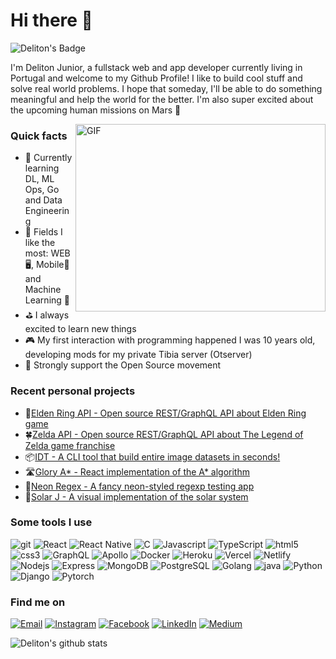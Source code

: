 <h1>Hi there 👋</h1>

![Deliton's Badge](https://visitor-badge.glitch.me/badge?page_id=deliton.deliton)

<p>I'm Deliton Junior, a fullstack web and app developer currently living in Portugal and welcome to my Github Profile! I like to build cool stuff and solve real world problems. I hope that someday, I'll be able to do something meaningful and help the world for the better. I'm also super excited about the upcoming human missions on Mars 🚀</p>

<img align="right" height="300" width="400" style="width: 400px; height: 300px; object-fit: cover;" alt="GIF" src="https://user-images.githubusercontent.com/47995046/166671418-1e5f0125-81eb-4f45-bd5c-f152af03697b.gif" />

<h3>Quick facts</h3>
<ul>
  <li>📖 Currently learning DL, ML Ops, Go and Data Engineering </li>
  <li>🌟 Fields I like the most: WEB 🖥, Mobile📱 and Machine Learning 🤖</li>
  <li>⛳ I always excited to learn new things</li>
  <li>🎮 My first interaction with programming happened I was 10 years old, developing mods for my private Tibia server (Otserver)</li>
  <li>🦖 Strongly support the Open Source movement</li>
</ul>

<h3>Recent personal projects</h3>
<ul>
  <li>🦾<a href="https://docs.eldenring.fanapis.com">Elden Ring API - Open source REST/GraphQL API about Elden Ring game</a></li>
  <li>🍀<a href="https://docs.zelda.fanapis.com">Zelda API - Open source REST/GraphQL API about The Legend of Zelda game franchise</a></li>
  <li>📦<a href="https://github.com/deliton/idt">IDT - A CLI tool that build entire image datasets in seconds!</a></li>
  <li>🛣️<a href="https://deliton.github.io/glory-astar/">Glory A* - React implementation of the A* algorithm</a></li>
  <li>🌆<a href="https://deliton.github.io/neon-regex/">Neon Regex - A fancy neon-styled regexp testing app</a></li>
  <li>🌌<a href="https://github.com/deliton/solar-j">Solar J - A visual implementation of the solar system</a></li>
</ul>

<h3>Some tools I use</h3>
<p>
<img alt="git" src="https://img.shields.io/badge/-Git-1a1a1a?style=flat-square&logo=git&logoColor=orange" /> 
<img alt="React" src="https://img.shields.io/badge/-React-1a1a1a?style=flat-square&logo=react&logoColor=orange" /> 
<img alt="React Native" src="https://img.shields.io/badge/-ReactNative-1a1a1a?style=flat-square&logo=react&logoColor=orange" /> 
<img alt="C" src="https://img.shields.io/badge/-language-1a1a1a?style=flat-square&logo=c&logoColor=orange" /> 
<img alt="Javascript" src="https://img.shields.io/badge/-JavaScript-1a1a1a?style=flat-square&logo=javascript&logoColor=orange" /> 
<img alt="TypeScript" src="https://img.shields.io/badge/-TypeScript-1a1a1a?style=flat-square&logo=typescript&logoColor=orange" /> 
<img alt="html5" src="https://img.shields.io/badge/-HTML5-1a1a1a?style=flat-square&logo=html5&logoColor=orange" /> 
<img alt="css3" src="https://img.shields.io/badge/-CSS3-1a1a1a?style=flat-square&logo=css3&logoColor=orange" /> 
<img alt="GraphQL" src="https://img.shields.io/badge/-GraphQL-1a1a1a?style=flat-square&logo=graphql&logoColor=orange" /> 
<img alt="Apollo" src="https://img.shields.io/badge/-Apollo-1a1a1a?style=flat-square&logo=apollo-graphql&logoColor=orange" /> 
<img alt="Docker" src="https://img.shields.io/badge/-Docker-1a1a1a?style=flat-square&logo=docker&logoColor=orange" /> 
<img alt="Heroku" src="https://img.shields.io/badge/-Heroku-1a1a1a?style=flat-square&logo=heroku&logoColor=orange" /> 
<img alt="Vercel" src="https://img.shields.io/badge/-Vercel-1a1a1a?style=flat-square&logo=vercel&logoColor=orange" /> 
<img alt="Netlify" src="https://img.shields.io/badge/-Netlify-1a1a1a?style=flat-square&logo=netlify&logoColor=orange" /> 
<img alt="Nodejs" src="https://img.shields.io/badge/-Nodejs-1a1a1a?style=flat-square&logo=Node.js&logoColor=orange" /> 
<img alt="Express" src="https://img.shields.io/badge/-Express-1a1a1a?style=flat-square&logo=express.js&logoColor=orange" /> 
<img alt="MongoDB" src="https://img.shields.io/badge/-MongoDB-1a1a1a?style=flat-square&logo=mongodb&logoColor=orange" /> 
<img alt="PostgreSQL" src="https://img.shields.io/badge/-PostgreSQL-1a1a1a?style=flat-square&logo=postgresql&logoColor=orange" /> 
<img alt="Golang" src="https://img.shields.io/badge/-Go-1a1a1a?style=flat-square&logo=go&logoColor=orange" /> 
<img alt="java" src="https://img.shields.io/badge/-Java-1a1a1a?style=flat-square&logo=java&logoColor=orange" /> 
<img alt="Python" src="https://img.shields.io/badge/-Python-1a1a1a?style=flat-square&logo=python&logoColor=orange" /> 
<img alt="Django" src="https://img.shields.io/badge/-Django-1a1a1a?style=flat-square&logo=django&logoColor=orange" /> 
<img alt="Pytorch" src="https://img.shields.io/badge/-Pytorch-1a1a1a?style=flat-square&logo=pytorch&logoColor=orange" /> 
</p>

<h3>Find me on</h3>
<p>
<a href="mailto:deliton.m@hotmail.com"><img alt="Email" src="https://img.shields.io/badge/email-%2312100E.svg?&style=for-the-badge&logo=gmail&logoColor=orange" /></a>
<a href="https://www.instagram.com/delitonjunior"><img alt="Instagram" src="https://img.shields.io/badge/Instagram-%2312100E.svg?&style=for-the-badge&logo=instagram&logoColor=orange" /></a>
<a href="https://www.facebook.com/deliton.junior"><img alt="Facebook" src="https://img.shields.io/badge/facebook-%2312100E.svg?&style=for-the-badge&logo=facebook&logoColor=orange" /></a> 
<a href="https://br.linkedin.com/in/deliton-junior"><img alt="LinkedIn" src="https://img.shields.io/badge/linkedin-%2312100E.svg?&style=for-the-badge&logo=linkedin&logoColor=orange" /></a>
<a href="https://medium.com/@delitonjr" target="_blank"><img alt="Medium" src="https://img.shields.io/badge/medium-%2312100E.svg?&style=for-the-badge&logo=medium&logoColor=orange" /></a>
</p>

![Deliton's github stats](https://github-readme-stats.vercel.app/api?username=deliton&theme=gruvbox)

